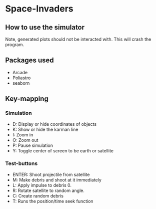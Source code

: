 # Space-Invaders

## How to use the simulator
Note, generated plots should not be interacted with. This will crash the program.

## Packages used
* Arcade
* Poliastro
* seaborn

## Key-mapping
### Simulation
* D: Display or hide coordinates of objects
* K: Show or hide the karman line
* I: Zoom in
* O: Zoom out
* P: Pause simulation
* Y: Toggle center of screen to be earth or satellite


### Test-buttons
* ENTER: Shoot projectile from satellite
* M: Make debris and shoot at it immediately
* L: Apply impulse to debris 0.
* R: Rotate satellite to random angle.
* C: Create random debris
* T: Runs the position/time seek function 
